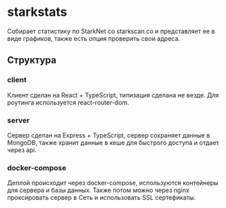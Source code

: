 # starkstats

Собирает статистику по StarkNet со starkscan.co и представляет ее в виде графиков, также есть опция проверить свои адреса.

## Структура

### client

Клиент сделан на React + TypeScript, типизация сделана не везде. Для роутинга используется react-router-dom.

### server

Сервер сделан на Express + TypeScript, сервер сохраняет данные в MongoDB, также хранит данные в кеше для быстрого доступа и отдает через api.

### docker-compose

Деплой происходит через docker-compose, используются контейнеры для сервера и базы данных. Также потом можно через nginx проксировать сервер в Сеть и использовать SSL сертефикаты.
